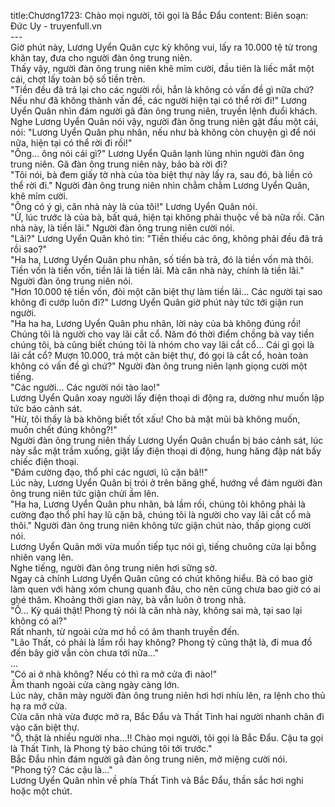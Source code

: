 title:Chương1723: Chào mọi người, tôi gọi là Bắc Đẩu
content:
Biên soạn: Đức Uy - truyenfull.vn<br>---<br>Giờ phút này, Lương Uyển Quân cực kỳ không vui, lấy ra 10.000 tệ từ trong khăn tay, đưa cho người đàn ông trung niên.<br>Thấy vậy, người đàn ông trung niên khẽ mỉm cười, đầu tiên là liếc mắt một cái, chợt lấy toàn bộ số tiền trên.<br>"Tiền đều đã trả lại cho các người rồi, hẳn là không có vấn đề gì nữa chứ? Nếu như đã không thành vấn đề, các người hiện tại có thể rời đi!" Lương Uyển Quân nhìn đám người gã đàn ông trung niên, truyền lệnh đuổi khách.<br>Nghe Lương Uyển Quân nói vậy, người đàn ông trung niên gật đầu một cái, nói: "Lương Uyển Quân phu nhân, nếu như bà không còn chuyện gì để nói nữa, hiện tại có thể rời đi rồi!"<br>"Ông… ông nói cái gì?" Lương Uyển Quân lạnh lùng nhìn người đàn ông trung niên. Gã đàn ông trung niên này, bảo bà rời đi?<br>"Tôi nói, bà đem giấy tờ nhà của tòa biệt thự này lấy ra, sau đó, bà liền có thể rời đi." Người đàn ông trung niên nhìn chằm chằm Lương Uyển Quân, khẽ mỉm cười.<br>"Ông có ý gì, căn nhà này là của tôi!" Lương Uyển Quân nói.<br>"Ừ, lúc trước là của bà, bất quá, hiện tại không phải thuộc về bà nữa rồi. Căn nhà này, là tiền lãi." Người đàn ông trung niên cười nói.<br>"Lãi?" Lương Uyển Quân khó tin: "Tiền thiếu các ông, không phải đều đã trả rồi sao?"<br>"Ha ha, Lương Uyển Quân phu nhân, số tiền bà trả, đó là tiền vốn mà thôi. Tiền vốn là tiền vốn, tiền lãi là tiền lãi. Mà căn nhà này, chính là tiền lãi." Người đàn ông trung niên nói.<br>"Hơn 10.000 tệ tiền vốn, đòi một căn biệt thự làm tiền lãi... Các người tại sao không đi cướp luôn đi?" Lương Uyển Quân giờ phút này tức tới giận run người.<br>"Ha ha ha, Lương Uyển Quân phu nhân, lời này của bà không đúng rồi! Chúng tôi là người cho vay lãi cắt cổ. Năm đó thời điểm chồng bà vay tiền chúng tôi, bà cũng biết chúng tôi là nhóm cho vay lãi cắt cổ... Cái gì gọi là lãi cắt cổ? Mượn 10.000, trả một căn biệt thự, đó gọi là cắt cổ, hoàn toàn không có vấn đề gì chứ?" Người đàn ông trung niên lạnh giọng cười một tiếng.<br>"Các người... Các người nói tào lao!"<br>Lương Uyển Quân xoay người lấy điện thoại di động ra, dường như muốn lập tức báo cảnh sát.<br>"Hừ, tôi thấy là bà không biết tốt xấu! Cho bà mặt mũi bà không muốn, muốn chết đúng không?!"<br>Người đàn ông trung niên thấy Lương Uyển Quân chuẩn bị báo cảnh sát, lúc này sắc mặt trầm xuống, giật lấy điện thoại di động, hung hăng đập nát bấy chiếc điện thoại.<br>"Đám cường đạo, thổ phỉ các ngươi, lũ cặn bã!!"<br>Lúc này, Lương Uyển Quân bị trói ở trên băng ghế, hướng về đám người đàn ông trung niên tức giận chửi ầm lên.<br>"Ha ha, Lương Uyển Quân phu nhân, bà lầm rồi, chúng tôi không phải là cường đạo thổ phỉ hay lũ cặn bã, chúng tôi là người cho vay lãi cắt cổ mà thôi." Người đàn ông trung niên không tức giận chút nào, thấp giọng cười nói.<br>Lương Uyển Quân mới vừa muốn tiếp tục nói gì, tiếng chuông cửa lại bỗng nhiên vang lên.<br>Nghe tiếng, người đàn ông trung niên hơi sững sờ.<br>Ngay cả chính Lương Uyển Quân cũng có chút không hiểu. Bà có bao giờ làm quen với hàng xóm chung quanh đâu, cho nên cũng chưa bao giờ có ai ghé thăm. Khoảng thời gian này, bà vẫn luôn ở trong nhà.<br>"Ồ... Kỳ quái thật! Phong tỷ nói là căn nhà này, không sai mà, tại sao lại không có ai?"<br>Rất nhanh, từ ngoài cửa mơ hồ có âm thanh truyền đến.<br>"Lão Thất, có phải là lầm rồi hay không? Phong tỷ cũng thật là, đi mua đồ đến bây giờ vẫn còn chưa tới nữa..."<br>...<br>"Có ai ở nhà không? Nếu có thì ra mở cửa đi nào!"<br>Âm thanh ngoài cửa càng ngày càng lớn.<br>Lúc này, chân mày người đàn ông trung niên hơi hơi nhíu lên, ra lệnh cho thủ hạ ra mở cửa.<br>Cửa căn nhà vừa được mở ra, Bắc Đẩu và Thất Tinh hai người nhanh chân đi vào căn biệt thự.<br>"Ồ, thật là nhiều người nha…!! Chào mọi người, tôi gọi là Bắc Đẩu. Cậu ta gọi là Thất Tinh, là Phong tỷ bảo chúng tôi tới trước."<br>Bắc Đẩu nhìn đám người gã đàn ông trung niên, mở miệng cười nói.<br>"Phong tỷ? Các cậu là..."<br>Lương Uyển Quân nhìn về phía Thất Tinh và Bắc Đẩu, thần sắc hơi nghi hoặc một chút.
